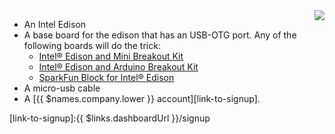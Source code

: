 <img style="float: right;padding-left: 10px;" src="/img/intel-edison/intel-edison.jpg">

* An Intel Edison
* A base board for the edison that has an USB-OTG port. Any of the following boards will do the trick:
    - [Intel® Edison and Mini Breakout Kit](https://www.sparkfun.com/products/13025)
    - [Intel® Edison and Arduino Breakout Kit](https://www.sparkfun.com/products/13097)
    - [SparkFun Block for Intel® Edison](https://www.sparkfun.com/products/13045)
* A micro-usb cable
* A [{{ $names.company.lower }} account][link-to-signup].

[link-to-signup]:{{ $links.dashboardUrl }}/signup